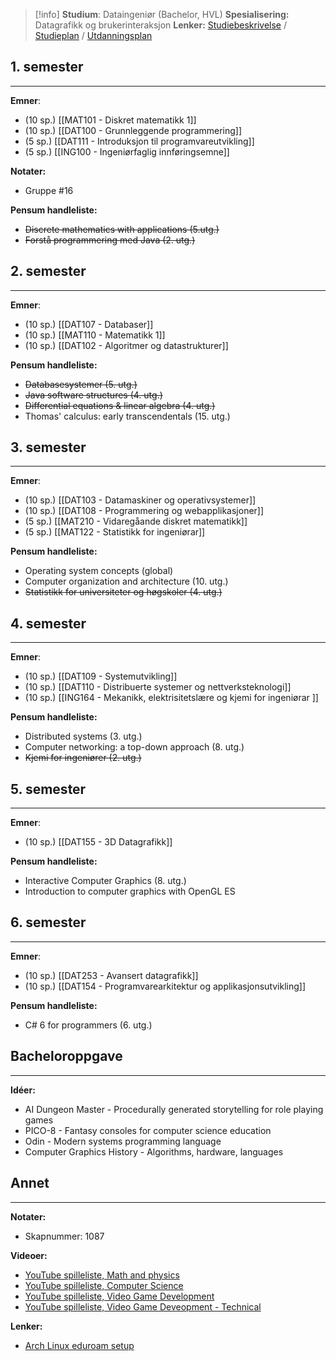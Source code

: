 > [!info]
> **Studium**: Dataingeniør (Bachelor, HVL)
> **Spesialisering:** Datagrafikk og brukerinteraksjon
> **Lenker:** [Studiebeskrivelse](https://www.hvl.no/studier/studieprogram/dataingenior/)  /  [Studieplan](https://www.hvl.no/studier/studieprogram/dataingenior/2025h/studieplan/)  /  [Utdanningsplan](https://www.hvl.no/studier/studieprogram/dataingenior/2025h/utdanningsplan/)


## 1. semester 
- - -
**Emner**:
+ (10 sp.) [[MAT101 - Diskret matematikk 1]]
+ (10 sp.) [[DAT100 - Grunnleggende programmering]]
+ (5 sp.)  [[DAT111 - Introduksjon til programvareutvikling]]
+ (5 sp.)  [[ING100 - Ingeniørfaglig innføringsemne]]

**Notater:**
- Gruppe #16

**Pensum handleliste:**
+ ~~Discrete mathematics with applications (5.utg.)~~
+ ~~Forstå programmering med Java (2. utg.)~~

## 2. semester
- - -
**Emner**:
+ (10 sp.) [[DAT107 - Databaser]]
+ (10 sp.) [[MAT110 - Matematikk 1]]
+ (10 sp.) [[DAT102 - Algoritmer og datastrukturer]]

**Pensum handleliste:**
+ ~~Databasesystemer (5. utg.)~~
+ ~~Java software structures (4. utg.)~~
+ ~~Differential equations & linear algebra (4. utg.)~~
+ Thomas' calculus: early transcendentals (15. utg.)


## 3. semester
- - -
**Emner**:
+ (10 sp.) [[DAT103 - Datamaskiner og operativsystemer]]
+ (10 sp.) [[DAT108 - Programmering og webapplikasjoner]]
+ (5 sp.)  [[MAT210 - Vidaregåande diskret matematikk]]
+ (5 sp.)  [[MAT122 - Statistikk for ingeniørar]]

**Pensum handleliste:**
+ Operating system concepts (global)
+ Computer organization and architecture (10. utg.)
+ ~~Statistikk for universiteter og høgskoler (4. utg.)~~


## 4. semester
- - -
**Emner**:
+ (10 sp.) [[DAT109 - Systemutvikling]]
+ (10 sp.) [[DAT110 - Distribuerte systemer og nettverksteknologi]]
+ (10 sp.) [[ING164 - Mekanikk, elektrisitetslære og kjemi for ingeniørar ]]

**Pensum handleliste:**
+ Distributed systems (3. utg.)
+ Computer networking: a top-down approach (8. utg.)
+ ~~Kjemi for ingeniører (2. utg.)~~


## 5. semester
- - -
**Emner**:
+ (10 sp.) [[DAT155 - 3D Datagrafikk]]

**Pensum handleliste:**
+ Interactive Computer Graphics (8. utg.)
+ Introduction to computer graphics with OpenGL ES


## 6. semester
- - -
**Emner**:
+ (10 sp.) [[DAT253 - Avansert datagrafikk]]
+ (10 sp.) [[DAT154 - Programvarearkitektur og applikasjonsutvikling]]

**Pensum handleliste:**
- C# 6 for programmers (6. utg.)


## Bacheloroppgave
- - -
**Idéer:**
- AI Dungeon Master - Procedurally generated storytelling for role playing games
- PICO-8 - Fantasy consoles for computer science education
- Odin - Modern systems programming language
- Computer Graphics History - Algorithms, hardware, languages


## Annet
- - - 
**Notater:**
- Skapnummer: 1087

**Videoer:**
- [YouTube spilleliste, Math and physics](https://www.youtube.com/playlist?list=PLUznfNKscdcN4GoQADvhbC8ER_ny3Wl-S)
- [YouTube spilleliste, Computer Science](https://youtube.com/playlist?list=PLUznfNKscdcPY_Lc2xsGJcspzWjRkur38&si=w6EqKQbs46-yGIYp)
- [YouTube spilleliste, Video Game Development](https://youtube.com/playlist?list=PLUznfNKscdcPwi9lqA-nCmzzGjvamtTFk&si=HPV4Z7QgSxM61o1l)
- [YouTube spilleliste, Video Game Deveopment - Technical](https://youtube.com/playlist?list=PLUznfNKscdcMenAaMby5wO1JI8bxJJpn1&si=hYekyF760EwMUxvz)

**Lenker:**
- [Arch Linux eduroam setup](https://gist.github.com/BollaBerg/7a3fc9744d5bf6eb16f8aab5928df755)

